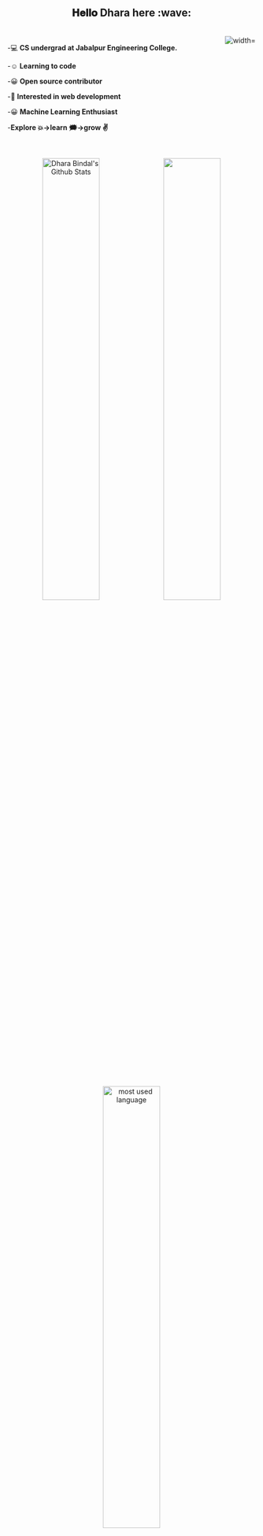   <div align="center">
<h2> 𝐇𝐞𝐥𝐥𝐨 Dhara here :wave:</h2>
  <br>
  <img align="right" alt="width="400" src="https://media3.giphy.com/media/RbDKaczqWovIugyJmW/200.gif">
</div>
<div align="left" font-size:"100 >
     
  
-:computer: **CS undergrad at Jabalpur Engineering College.** <br>
                             
-:relaxed: **Learning to code**<br>
                             
-:grinning: **Open source contributor**<br>
                             
 -🌱 **Interested in web development**<br>
  
  -:grinning: **Machine Learning Enthusiast**<br>
                             
-**Explore :boom:->learn :right_anger_bubble:->grow :v:**
            
                             
</div>

<div align="center">
  <br><br>
  
  <img width="48%" src="https://github-readme-stats.vercel.app/api?username=bindaldhara&theme=dracula&show_icons=true" alt="Dhara Bindal's Github Stats"/>
  <img width="48%" src="https://github-readme-streak-stats.herokuapp.com/?user=bindaldhara&theme=dracula&show_icons=true" /><br>
  <p align="#center"><img width="48%" src="https://github-readme-stats.vercel.app/api/top-langs/?username=bindaldhara&layout=compact&hide=html&theme=dracula&show_icons=true" alt="most used language" /></p>
</div>
</br>

<br>

## 𝗠𝘆 𝗧𝗲𝗰𝗸 𝗦𝘁𝗮𝗰𝗸
![C++](https://img.shields.io/badge/C%2B%2B-00599C?style=for-the-badge&logo=c%2B%2B&logoColor=white)
![Python](https://img.shields.io/badge/Python-3776AB?style=for-the-badge&logo=python&logoColor=white)
![HTML5](https://img.shields.io/badge/-HTML5-%23E44D27?style=flat-square&logo=html5&logoColor=ffffff)
![CSS3](https://img.shields.io/badge/-CSS3-%231572B6?style=flat-square&logo=css3)
![JavaScript](https://img.shields.io/badge/-JavaScript-%23F7DF1C?style=flat-square&logo=javascript&logoColor=000000&labelColor=%23F7DF1C&color=%23FFCE5A)
![Git](https://img.shields.io/badge/-Git-%23F05032?style=flat-square&logo=git&logoColor=%23ffffff)
![VS Code](https://img.shields.io/badge/-VSCode-%23007ACC?style=flat-square&logo=visual-studio-code)
![React](https://img.shields.io/badge/-React-333333?style=flat&logo=react)
![Bootstrap](https://img.shields.io/badge/-Bootstrap-333333?style=flat&logo=bootstrap&logoColor=563D7C)
![Node jS](https://img.shields.io/badge/Node.js-3399?style=for-the-badge&logo=nodedotjs&logoColor=white)
<h1 align="left">Follow me around web :point_down:</h1>
   <p align="left">
<a href="https://github.com/bindaldhara" target="_blank">
<img src=https://img.shields.io/badge/github-%2324292e.svg?&style=for-the-badge&logo=github&logoColor=white alt=github style="margin-bottom: 5px;" /></a>
<a href="https://www.linkedin.com/in/dhara-bindal-48996a1bb" target="_blank">
 [![Website Badge](https://img.shields.io/badge/Website-3b5998?style=flat-square&logo=google-chrome&logoColor=white)](https://portfolio-kohl-pi-63.vercel.app/)
<img alt = "LinkedIn"src="https://img.shields.io/badge/LinkedIn-%230077B5.svg?&style=flat-square&logo=linkedin&logoColor=white" /></a>
<a href="mailto:dharabindal@gmail.com" target="_blank">
<img alt="Gmail" src="https://img.shields.io/badge/Gmail-D14836?style=for-the-badge&logo=gmail&logoColor=white" /></a>
</p>

<h2 >Visitor's Count <img align="center" src="https://profile-counter.glitch.me/bindaldhara/count.svg" alt="Visitor Count" /></h2>
</div>



